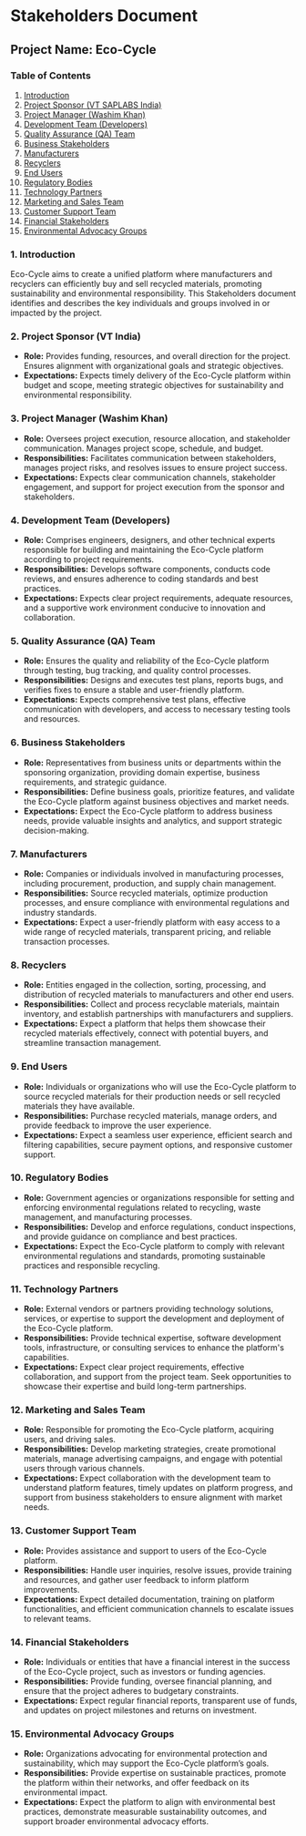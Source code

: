 # Stakeholders Document
## Project Name: Eco-Cycle

### Table of Contents
1. [Introduction](#1-introduction)
2. [Project Sponsor (VT SAPLABS India)](#2-project-sponsor)
3. [Project Manager (Washim Khan)](#3-project-manager-washim-khan)
4. [Development Team (Developers)](#4-development-team-developers)
5. [Quality Assurance (QA) Team](#5-quality-assurance-qa-team)
6. [Business Stakeholders](#6-business-stakeholders)
7. [Manufacturers](#7-manufacturers)
8. [Recyclers](#8-recyclers)
9. [End Users](#9-end-users)
10. [Regulatory Bodies](#10-regulatory-bodies)
11. [Technology Partners](#11-technology-partners)
12. [Marketing and Sales Team](#12-marketing-and-sales-team)
13. [Customer Support Team](#13-customer-support-team)
14. [Financial Stakeholders](#14-financial-stakeholders)
15. [Environmental Advocacy Groups](#15-environmental-advocacy-groups)

### 1. Introduction
Eco-Cycle aims to create a unified platform where manufacturers and recyclers can efficiently buy and sell recycled materials, promoting sustainability and environmental responsibility. This Stakeholders document identifies and describes the key individuals and groups involved in or impacted by the project.

### 2. Project Sponsor (VT India)
- **Role:** Provides funding, resources, and overall direction for the project. Ensures alignment with organizational goals and strategic objectives.
- **Expectations:** Expects timely delivery of the Eco-Cycle platform within budget and scope, meeting strategic objectives for sustainability and environmental responsibility.

### 3. Project Manager (Washim Khan)
- **Role:** Oversees project execution, resource allocation, and stakeholder communication. Manages project scope, schedule, and budget.
- **Responsibilities:** Facilitates communication between stakeholders, manages project risks, and resolves issues to ensure project success.
- **Expectations:** Expects clear communication channels, stakeholder engagement, and support for project execution from the sponsor and stakeholders.

### 4. Development Team (Developers)
- **Role:** Comprises engineers, designers, and other technical experts responsible for building and maintaining the Eco-Cycle platform according to project requirements.
- **Responsibilities:** Develops software components, conducts code reviews, and ensures adherence to coding standards and best practices.
- **Expectations:** Expects clear project requirements, adequate resources, and a supportive work environment conducive to innovation and collaboration.

### 5. Quality Assurance (QA) Team
- **Role:** Ensures the quality and reliability of the Eco-Cycle platform through testing, bug tracking, and quality control processes.
- **Responsibilities:** Designs and executes test plans, reports bugs, and verifies fixes to ensure a stable and user-friendly platform.
- **Expectations:** Expects comprehensive test plans, effective communication with developers, and access to necessary testing tools and resources.

### 6. Business Stakeholders
- **Role:** Representatives from business units or departments within the sponsoring organization, providing domain expertise, business requirements, and strategic guidance.
- **Responsibilities:** Define business goals, prioritize features, and validate the Eco-Cycle platform against business objectives and market needs.
- **Expectations:** Expect the Eco-Cycle platform to address business needs, provide valuable insights and analytics, and support strategic decision-making.

### 7. Manufacturers
- **Role:** Companies or individuals involved in manufacturing processes, including procurement, production, and supply chain management.
- **Responsibilities:** Source recycled materials, optimize production processes, and ensure compliance with environmental regulations and industry standards.
- **Expectations:** Expect a user-friendly platform with easy access to a wide range of recycled materials, transparent pricing, and reliable transaction processes.

### 8. Recyclers
- **Role:** Entities engaged in the collection, sorting, processing, and distribution of recycled materials to manufacturers and other end users.
- **Responsibilities:** Collect and process recyclable materials, maintain inventory, and establish partnerships with manufacturers and suppliers.
- **Expectations:** Expect a platform that helps them showcase their recycled materials effectively, connect with potential buyers, and streamline transaction management.

### 9. End Users
- **Role:** Individuals or organizations who will use the Eco-Cycle platform to source recycled materials for their production needs or sell recycled materials they have available.
- **Responsibilities:** Purchase recycled materials, manage orders, and provide feedback to improve the user experience.
- **Expectations:** Expect a seamless user experience, efficient search and filtering capabilities, secure payment options, and responsive customer support.

### 10. Regulatory Bodies
- **Role:** Government agencies or organizations responsible for setting and enforcing environmental regulations related to recycling, waste management, and manufacturing processes.
- **Responsibilities:** Develop and enforce regulations, conduct inspections, and provide guidance on compliance and best practices.
- **Expectations:** Expect the Eco-Cycle platform to comply with relevant environmental regulations and standards, promoting sustainable practices and responsible recycling.

### 11. Technology Partners
- **Role:** External vendors or partners providing technology solutions, services, or expertise to support the development and deployment of the Eco-Cycle platform.
- **Responsibilities:** Provide technical expertise, software development tools, infrastructure, or consulting services to enhance the platform's capabilities.
- **Expectations:** Expect clear project requirements, effective collaboration, and support from the project team. Seek opportunities to showcase their expertise and build long-term partnerships.

### 12. Marketing and Sales Team
- **Role:** Responsible for promoting the Eco-Cycle platform, acquiring users, and driving sales.
- **Responsibilities:** Develop marketing strategies, create promotional materials, manage advertising campaigns, and engage with potential users through various channels.
- **Expectations:** Expect collaboration with the development team to understand platform features, timely updates on platform progress, and support from business stakeholders to ensure alignment with market needs.

### 13. Customer Support Team
- **Role:** Provides assistance and support to users of the Eco-Cycle platform.
- **Responsibilities:** Handle user inquiries, resolve issues, provide training and resources, and gather user feedback to inform platform improvements.
- **Expectations:** Expect detailed documentation, training on platform functionalities, and efficient communication channels to escalate issues to relevant teams.

### 14. Financial Stakeholders
- **Role:** Individuals or entities that have a financial interest in the success of the Eco-Cycle project, such as investors or funding agencies.
- **Responsibilities:** Provide funding, oversee financial planning, and ensure that the project adheres to budgetary constraints.
- **Expectations:** Expect regular financial reports, transparent use of funds, and updates on project milestones and returns on investment.

### 15. Environmental Advocacy Groups
- **Role:** Organizations advocating for environmental protection and sustainability, which may support the Eco-Cycle platform’s goals.
- **Responsibilities:** Provide expertise on sustainable practices, promote the platform within their networks, and offer feedback on its environmental impact.
- **Expectations:** Expect the platform to align with environmental best practices, demonstrate measurable sustainability outcomes, and support broader environmental advocacy efforts.

